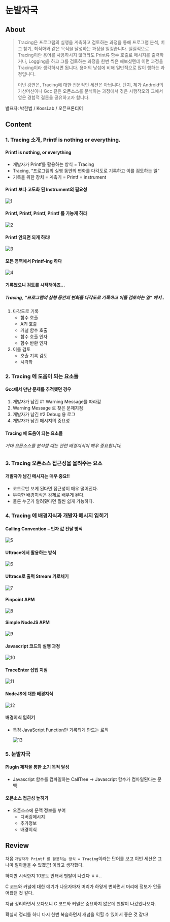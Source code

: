 # 눈발자국

## About

> Tracing은 프로그램의 실행을 계측하고 검토하는 과정을 통해 프로그램 분석, 버그 찾기, 최적화와 같은 목적을 달성하는 과정을 일컫습니다. 실질적으로 Tracing이란 용어를 사용하시지 않더라도 Print류 함수 호출로 메시지를 출력하거나, Logging을 하고 그를 검토하는 과정을 한번 씩은 해보셨텐데 이런 과정을 Tracing이라 생각하시면 됩니다. 용어의 낯섬에 비해 일반적으로 많이 행하는 과정입니다.
> 
> 이번 강연은, Tracing에 대한 전문적인 세션은 아닙니다. 단지, 제가 Android의 가상머신이나 Gcc 같은 오픈소스를 분석하는 과정에서 겪은 시행착오와 그에서 얻은 경험적 결론을 공유하고자 합니다.

발표자: 박한범 / KossLab / 오픈프론티어

## Content

### 1. Tracing 소개, Printf is nothing or everything. 

#### Printf is nothing, or everything

* 개발자가 Printf를 활용하는 방식 = Tracing
* Tracing, “프로그램의 실행 동안의 변화를 다각도로 기록하고 이를 검토하는 일”
* 기록을 위한 장치 = 계측기 = Printf = instrument

#### Printf 보다 고도화 된 Instrument의 필요성

![1](./1.png)

#### Printf, Printf, Printf, Printf 를 가능케 하라

![2](./2.png)

#### Printf 안되면 되게 하라!

![3](./3.png)

#### 모든 영역에서 Printf-ing 하다

![4](./4.png)

#### 기록했으니 검토를 시작해야죠…

##### Tracing, “프로그램의 실행 동안의 변화를 다각도로 기록하고 이를 검토하는 일” 에서..

1. 다각도로 기록
   * 함수 호출
   * API 호출
   * 커널 함수 호출
   * 함수 호출 인자
   * 함수 반환 인자
2. 이를 검토
   * 호출 기록 검토
   * 시각화

### 2. Tracing 에 도움이 되는 요소들 

#### Gcc에서 만난 문제를 추적했던 경우

1. 개발자가 남긴 #1 Warning Message를 따라감
2. Warning Message 로 찾은 문제지점
3. 개발자가 남긴 #2 Debug 용 로그
4. 개발자가 남긴 메시지의 중요성

#### Tracing 에 도움이 되는 요소들

###### 거대 오픈소스를 분석할 때는 관련 배경지식이 매우 중요합니다.



### 3. Tracing 오픈소스 접근성을 올려주는 요소 

#### 개발자가 남긴 메시지는 매우 중요!!

* 코드로만 보게 된다면 접근성이 매우 떨어진다.
* 부족한 배경지식은 강제로 배우게 된다.
* 물론 누군가 알려줬다면 훨씬 쉽게 가능하다.



### 4. Tracing 에 배경지식과 개발자 메시지 입히기 

#### Calling Convention – 인자 값 전달 방식

![5](./5.png)

#### Uftrace에서 활용하는 방식

![6](./6.png)

#### Uftrace로 출력 Stream 가로채기

![7](./7.png)

#### Pinpoint APM

![8](./8.png)

#### Simple NodeJS APM

![9](./9.png)

#### Javascript 코드의 실행 과정

![10](./10.png)

#### TraceEnter 삽입 지점

![11](./11.png)

#### NodeJS에 대한 배경지식

![12](./12.png)

#### 배경지식 입히기

* 특정 JavaScript Function만 기록되게 만드는 로직

  ![13](./13.png)



### 5. 눈발자국

#### Plugin 제작을 통한 소기 목적 달성

* Javascript 함수를 컴파일하는 CallTree -> Javascript 함수가 컴파일된다는 문맥

#### 오픈소스 접근성 높히기

* 오픈소스에 문맥 정보를 부여
  * 디버깅메시지
  * 추가정보
  * 배경지식



## Review

처음 `개발자가 Printf 를 활용하는 방식 = Tracing`이라는 단어를 보고 이번 세션은 그나마 알아들을 수 있겠군! 이라고 생각했다.

하지만 시작한지 10분도 안돼서 멘탈이 나갔다 ㅎㅎ..

C 코드와 커널에 대한 얘기가 나오자마자 머리가 하얗게 변하면서 머리에 정보가 안들어왔던 것 같다.

지금 정리하면서 보다보니 C 코드와 커널은 중요하지 않은데 멘탈이 나갔었나보다.

확실히 정리를 하니 다시 한번 복습하면서 개념을 익힐 수 있어서 좋은 것 같다!